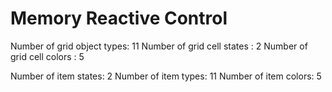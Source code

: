 # Memory Reactive Control

Number of grid object types: 11
Number of grid cell states : 2
Number of grid cell colors : 5

Number of item states: 2
Number of item types: 11
Number of item colors: 5